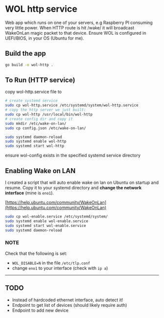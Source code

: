 # WOL http service

Web app which runs on one of your servers, e.g Raspberry PI consuming very little power.
When HTTP route is hit /wake/<device name or MAC> it will broadcast WakeOnLan magic packet to that device.
Ensure WOL is configured in UEFI/BIOS, in your OS (Ubuntu for me).

## Build the app

```sh
go build -o wol-http .
```

## To Run (HTTP service)

copy wol-http.service file to

```sh
# create systemd service
sudo cp wol-http.service /etc/systemd/system/wol-http.service
# copy the http server we just built:
sudo cp wol-http /usr/local/bin/wol-http
# create config dir and copy it
sudo mkdir /etc/wake-on-lan/
sudo cp config.json /etc/wake-on-lan/

sudo systemd daemon-reload
sudo systemd enable wol-http
sudo systemd start wol-http
```

ensure wol-config exists in the specified systemd service directory

## Enabling Wake on LAN

I created a script that will auto enable wake on lan on Ubuntu on startup and resume.
Copy it to your systemd directory and **change the network interface** (mine is `eno1`).

[https://help.ubuntu.com/community/WakeOnLan](https://help.ubuntu.com/community/WakeOnLan)

```sh
sudo cp wol-enable.service /etc/systemd/system/
sudo systemd enable wol-enable.service
sudo systemd start wol-enable.service
sudo systemd daemon-reload
```

### NOTE

Check that the following is set:

- `WOL_DISABLE=N` in the file `/etc/tlp.conf`
- change `eno1` to your interface (check with `ip a`)

---

## TODO

- Instead of hardcoded ethernet interface, auto detect it!
- Endpoint to get list of devices (should likely require auth)
- Endpoint to add new device
